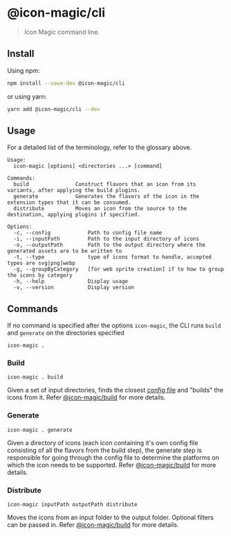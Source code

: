 # @icon-magic/cli

> Icon Magic command line.

## Install

Using npm:

```sh
npm install --save-dev @icon-magic/cli
```

or using yarn:

```sh
yarn add @icon-magic/cli --dev
```

## Usage

For a detailed list of the terminology, refer to the glossary above.

```
Usage:
  icon-magic [options] <directories ...> [command]

Commands:
  build               Construct flavors that an icon from its variants, after applying the build plugins.
  generate            Generates the flavors of the icon in the extension types that it can be consumed.
  distribute          Moves an icon from the source to the destination, applying plugins if specified.

Options:
  -c, --config            Path to config file name
  -i, --inputPath         Path to the input directory of icons
  -o, --outputPath        Path to the output directory where the generated assets are to be written to
  -t, --type              type of icons format to handle, accepted types are svg|png|webp
  -g, --groupByCategory   [for web sprite creation] if to how to group the icons by category
  -h, --help              Display usage
  -v, --version           Display version
```

## Commands

If no command is specified after the options `icon-magic`, the CLI runs `build` and
`generate` on the directories specified

```
icon-magic .
```

### Build

```
icon-magic . build
```

Given a set of input directories, finds the closest [config
file](../config-reader/README.md) and "builds" the icons from it. Refer
[@icon-magic/build](../build/README.md) for more details.

### Generate

```
icon-magic . generate
```

Given a directory of icons (each icon containing it's own config file consisting
of all the flavors from the build step), the generate step is responsible for
going through the config file to determine the platforms on which the icon needs
to be supported. Refer [@icon-magic/build](../generate/README.md) for more details.

### Distribute

```
icon-magic inputPath outputPath distribute
```

Moves the icons from an input folder to the output folder. Optional filters can
be passed in. Refer [@icon-magic/build](../distribute/README.md) for more details.

